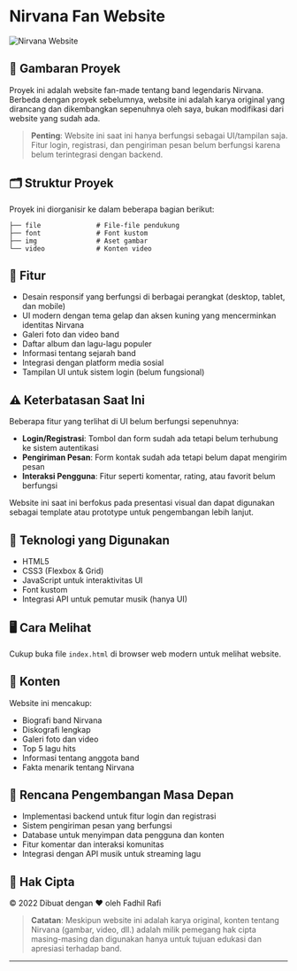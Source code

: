 # Nirvana Fan Website

![Nirvana Website](https://hebbkx1anhila5yf.public.blob.vercel-storage.com/NIRVANA.PNG-xUGkQisg9LGHFC5DIceF6pqtQqJTmB.png)

## 📝 Gambaran Proyek

Proyek ini adalah website fan-made tentang band legendaris Nirvana. Berbeda dengan proyek sebelumnya, website ini adalah karya original yang dirancang dan dikembangkan sepenuhnya oleh saya, bukan modifikasi dari website yang sudah ada.

> **Penting**: Website ini saat ini hanya berfungsi sebagai UI/tampilan saja. Fitur login, registrasi, dan pengiriman pesan belum berfungsi karena belum terintegrasi dengan backend.

## 🗂️ Struktur Proyek

Proyek ini diorganisir ke dalam beberapa bagian berikut:

```
├── file              # File-file pendukung
├── font              # Font kustom
├── img               # Aset gambar
└── video             # Konten video
```

## 🚀 Fitur

- Desain responsif yang berfungsi di berbagai perangkat (desktop, tablet, dan mobile)
- UI modern dengan tema gelap dan aksen kuning yang mencerminkan identitas Nirvana
- Galeri foto dan video band
- Daftar album dan lagu-lagu populer
- Informasi tentang sejarah band
- Integrasi dengan platform media sosial
- Tampilan UI untuk sistem login (belum fungsional)

## ⚠️ Keterbatasan Saat Ini

Beberapa fitur yang terlihat di UI belum berfungsi sepenuhnya:

- **Login/Registrasi**: Tombol dan form sudah ada tetapi belum terhubung ke sistem autentikasi
- **Pengiriman Pesan**: Form kontak sudah ada tetapi belum dapat mengirim pesan
- **Interaksi Pengguna**: Fitur seperti komentar, rating, atau favorit belum berfungsi

Website ini saat ini berfokus pada presentasi visual dan dapat digunakan sebagai template atau prototype untuk pengembangan lebih lanjut.

## 🔧 Teknologi yang Digunakan

- HTML5
- CSS3 (Flexbox & Grid)
- JavaScript untuk interaktivitas UI
- Font kustom
- Integrasi API untuk pemutar musik (hanya UI)

## 🖥️ Cara Melihat

Cukup buka file `index.html` di browser web modern untuk melihat website.

## 🎵 Konten

Website ini mencakup:

- Biografi band Nirvana
- Diskografi lengkap
- Galeri foto dan video
- Top 5 lagu hits
- Informasi tentang anggota band
- Fakta menarik tentang Nirvana

## 🔮 Rencana Pengembangan Masa Depan

- Implementasi backend untuk fitur login dan registrasi
- Sistem pengiriman pesan yang berfungsi
- Database untuk menyimpan data pengguna dan konten
- Fitur komentar dan interaksi komunitas
- Integrasi dengan API musik untuk streaming lagu

## 📜 Hak Cipta

© 2022 Dibuat dengan ❤️ oleh Fadhil Rafi

> **Catatan**: Meskipun website ini adalah karya original, konten tentang Nirvana (gambar, video, dll.) adalah milik pemegang hak cipta masing-masing dan digunakan hanya untuk tujuan edukasi dan apresiasi terhadap band.

---
